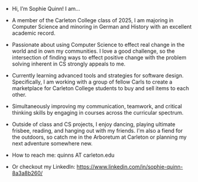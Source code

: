 - Hi, I’m Sophie Quinn! I am...
- A member of the Carleton College class of 2025, I am majoring in Computer Science and minoring in German and History with an excellent academic record.
- Passionate about using Computer Science to effect real change in the world and in own my communities. I love a good challenge, so the intersection of finding ways to effect positive change with the problem solving inherent in CS strongly appeals to me.
- Currently learning advanced tools and strategies for software design. Specifically, I am working with a group of fellow Carls to create a marketplace for Carleton College students to buy and sell items to each other. 
- Simultaneously improving my communication, teamwork, and critical thinking skills by engaging in courses across the curricular spectrum.
  
- Outside of class and CS projects, I enjoy dancing, playing ultimate frisbee, reading, and hanging out with my friends. I'm also a fiend for the outdoors, so catch me in the Arboretum at Carleton or planning my next adventure somewhere new.
- How to reach me: quinns AT carleton.edu
- Or checkout my LinkedIn: https://www.linkedin.com/in/sophie-quinn-8a3a8b260/

<!---
quinns7/quinns7 is a ✨ special ✨ repository because its `README.md` (this file) appears on your GitHub profile.
You can click the Preview link to take a look at your changes.
--->
